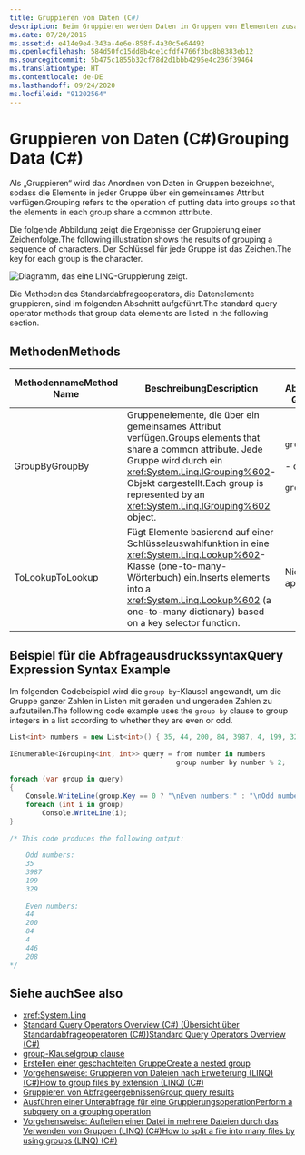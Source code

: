 ```yaml
---
title: Gruppieren von Daten (C#)
description: Beim Gruppieren werden Daten in Gruppen von Elementen zusammengefasst, die alle über ein bestimmtes Attribut verfügen. Hier erfahren Sie mehr über die Standardabfrageoperatoren in LINQ in C#, die Datenelemente gruppieren.
ms.date: 07/20/2015
ms.assetid: e414e9e4-343a-4e6e-858f-4a30c5e64492
ms.openlocfilehash: 584d50fc15dd8b4ce1cfdf4766f3bc8b8383eb12
ms.sourcegitcommit: 5b475c1855b32cf78d2d1bbb4295e4c236f39464
ms.translationtype: HT
ms.contentlocale: de-DE
ms.lasthandoff: 09/24/2020
ms.locfileid: "91202564"
---
```

# <a name="grouping-data-c"></a><span data-ttu-id="57375-104">Gruppieren von Daten (C#)</span><span class="sxs-lookup"><span data-stu-id="57375-104">Grouping Data (C#)</span></span>

<span data-ttu-id="57375-105">Als „Gruppieren“ wird das Anordnen von Daten in Gruppen bezeichnet, sodass die Elemente in jeder Gruppe über ein gemeinsames Attribut verfügen.</span><span class="sxs-lookup"><span data-stu-id="57375-105">Grouping refers to the operation of putting data into groups so that the elements in each group share a common attribute.</span></span>  
  
 <span data-ttu-id="57375-106">Die folgende Abbildung zeigt die Ergebnisse der Gruppierung einer Zeichenfolge.</span><span class="sxs-lookup"><span data-stu-id="57375-106">The following illustration shows the results of grouping a sequence of characters.</span></span> <span data-ttu-id="57375-107">Der Schlüssel für jede Gruppe ist das Zeichen.</span><span class="sxs-lookup"><span data-stu-id="57375-107">The key for each group is the character.</span></span>  
  
 ![Diagramm, das eine LINQ-Gruppierung zeigt.](./media/grouping-data/linq-group-operation.png)  
  
 <span data-ttu-id="57375-109">Die Methoden des Standardabfrageoperators, die Datenelemente gruppieren, sind im folgenden Abschnitt aufgeführt.</span><span class="sxs-lookup"><span data-stu-id="57375-109">The standard query operator methods that group data elements are listed in the following section.</span></span>  
  
## <a name="methods"></a><span data-ttu-id="57375-110">Methoden</span><span class="sxs-lookup"><span data-stu-id="57375-110">Methods</span></span>  
  
|<span data-ttu-id="57375-111">Methodenname</span><span class="sxs-lookup"><span data-stu-id="57375-111">Method Name</span></span>|<span data-ttu-id="57375-112">Beschreibung</span><span class="sxs-lookup"><span data-stu-id="57375-112">Description</span></span>|<span data-ttu-id="57375-113">C#-Abfrageausdruckssyntax</span><span class="sxs-lookup"><span data-stu-id="57375-113">C# Query Expression Syntax</span></span>|<span data-ttu-id="57375-114">Weitere Informationen</span><span class="sxs-lookup"><span data-stu-id="57375-114">More Information</span></span>|  
|-----------------|-----------------|---------------------------------|----------------------|  
|<span data-ttu-id="57375-115">GroupBy</span><span class="sxs-lookup"><span data-stu-id="57375-115">GroupBy</span></span>|<span data-ttu-id="57375-116">Gruppenelemente, die über ein gemeinsames Attribut verfügen.</span><span class="sxs-lookup"><span data-stu-id="57375-116">Groups elements that share a common attribute.</span></span> <span data-ttu-id="57375-117">Jede Gruppe wird durch ein <xref:System.Linq.IGrouping%602>-Objekt dargestellt.</span><span class="sxs-lookup"><span data-stu-id="57375-117">Each group is represented by an <xref:System.Linq.IGrouping%602> object.</span></span>|`group … by`<br /><br /> <span data-ttu-id="57375-118">- oder -</span><span class="sxs-lookup"><span data-stu-id="57375-118">-or-</span></span><br /><br /> `group … by … into …`|<xref:System.Linq.Enumerable.GroupBy%2A?displayProperty=nameWithType><br /><br /> <xref:System.Linq.Queryable.GroupBy%2A?displayProperty=nameWithType>|  
|<span data-ttu-id="57375-119">ToLookup</span><span class="sxs-lookup"><span data-stu-id="57375-119">ToLookup</span></span>|<span data-ttu-id="57375-120">Fügt Elemente basierend auf einer Schlüsselauswahlfunktion in eine <xref:System.Linq.Lookup%602>-Klasse (one-to-many-Wörterbuch) ein.</span><span class="sxs-lookup"><span data-stu-id="57375-120">Inserts elements into a <xref:System.Linq.Lookup%602> (a one-to-many dictionary) based on a key selector function.</span></span>|<span data-ttu-id="57375-121">Nicht zutreffend.</span><span class="sxs-lookup"><span data-stu-id="57375-121">Not applicable.</span></span>|<xref:System.Linq.Enumerable.ToLookup%2A?displayProperty=nameWithType>|  
  
## <a name="query-expression-syntax-example"></a><span data-ttu-id="57375-122">Beispiel für die Abfrageausdruckssyntax</span><span class="sxs-lookup"><span data-stu-id="57375-122">Query Expression Syntax Example</span></span>  

 <span data-ttu-id="57375-123">Im folgenden Codebeispiel wird die `group by`-Klausel angewandt, um die Gruppe ganzer Zahlen in Listen mit geraden und ungeraden Zahlen zu aufzuteilen.</span><span class="sxs-lookup"><span data-stu-id="57375-123">The following code example uses the `group by` clause to group integers in a list according to whether they are even or odd.</span></span>  
  
```csharp  
List<int> numbers = new List<int>() { 35, 44, 200, 84, 3987, 4, 199, 329, 446, 208 };  
  
IEnumerable<IGrouping<int, int>> query = from number in numbers  
                                         group number by number % 2;  
  
foreach (var group in query)  
{  
    Console.WriteLine(group.Key == 0 ? "\nEven numbers:" : "\nOdd numbers:");  
    foreach (int i in group)  
        Console.WriteLine(i);  
}  
  
/* This code produces the following output:  
  
    Odd numbers:  
    35  
    3987  
    199  
    329  
  
    Even numbers:  
    44  
    200  
    84  
    4  
    446  
    208  
*/  
```  
  
## <a name="see-also"></a><span data-ttu-id="57375-124">Siehe auch</span><span class="sxs-lookup"><span data-stu-id="57375-124">See also</span></span>

- <xref:System.Linq>
- [<span data-ttu-id="57375-125">Standard Query Operators Overview (C#) (Übersicht über Standardabfrageoperatoren (C#))</span><span class="sxs-lookup"><span data-stu-id="57375-125">Standard Query Operators Overview (C#)</span></span>](./standard-query-operators-overview.md)
- [<span data-ttu-id="57375-126">group-Klausel</span><span class="sxs-lookup"><span data-stu-id="57375-126">group clause</span></span>](../../../language-reference/keywords/group-clause.md)
- [<span data-ttu-id="57375-127">Erstellen einer geschachtelten Gruppe</span><span class="sxs-lookup"><span data-stu-id="57375-127">Create a nested group</span></span>](../../../linq/create-a-nested-group.md)
- [<span data-ttu-id="57375-128">Vorgehensweise: Gruppieren von Dateien nach Erweiterung (LINQ) (C#)</span><span class="sxs-lookup"><span data-stu-id="57375-128">How to group files by extension (LINQ) (C#)</span></span>](./how-to-group-files-by-extension-linq.md)
- [<span data-ttu-id="57375-129">Gruppieren von Abfrageergebnissen</span><span class="sxs-lookup"><span data-stu-id="57375-129">Group query results</span></span>](../../../linq/group-query-results.md)
- [<span data-ttu-id="57375-130">Ausführen einer Unterabfrage für eine Gruppierungsoperation</span><span class="sxs-lookup"><span data-stu-id="57375-130">Perform a subquery on a grouping operation</span></span>](../../../linq/perform-a-subquery-on-a-grouping-operation.md)
- [<span data-ttu-id="57375-131">Vorgehensweise: Aufteilen einer Datei in mehrere Dateien durch das Verwenden von Gruppen (LINQ) (C#)</span><span class="sxs-lookup"><span data-stu-id="57375-131">How to split a file into many files by using groups (LINQ) (C#)</span></span>](./how-to-split-a-file-into-many-files-by-using-groups-linq.md)
